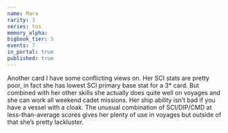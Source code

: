 ```yaml
---
name: Mara
rarity: 3
series: tos
memory_alpha:
bigbook_tier: 5
events: 7
in_portal: true
published: true
---
```


Another card I have some conflicting views on. Her SCI stats are pretty poor, in fact she has lowest SCI primary base stat for a 3* card. But combined with her other skills she actually does quite well on voyages and she can work all weekend cadet missions. Her ship ability isn’t bad if you have a vessel with a cloak. The unusual combination of SCI/DIP/CMD at less-than-average scores gives her plenty of use in voyages but outside of that she’s pretty lackluster.
